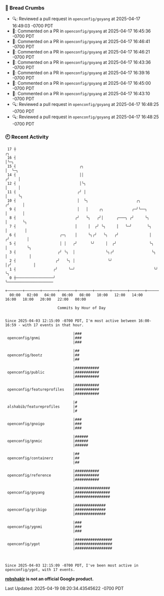### 🍞 Bread Crumbs

 * 🔍: Reviewed a pull request in  `openconfig/goyang` at 2025-04-17 16:49:03 -0700 PDT
 * 💬: Commented on a PR in  `openconfig/goyang` at 2025-04-17 16:45:36 -0700 PDT
 * 💬: Commented on a PR in  `openconfig/goyang` at 2025-04-17 16:46:41 -0700 PDT
 * 💬: Commented on a PR in  `openconfig/goyang` at 2025-04-17 16:46:21 -0700 PDT
 * 💬: Commented on a PR in  `openconfig/goyang` at 2025-04-17 16:43:36 -0700 PDT
 * 💬: Commented on a PR in  `openconfig/goyang` at 2025-04-17 16:39:16 -0700 PDT
 * 💬: Commented on a PR in  `openconfig/goyang` at 2025-04-17 16:45:00 -0700 PDT
 * 💬: Commented on a PR in  `openconfig/goyang` at 2025-04-17 16:43:10 -0700 PDT
 * 🔍: Reviewed a pull request in  `openconfig/goyang` at 2025-04-17 16:48:25 -0700 PDT
 * 🔍: Reviewed a pull request in  `openconfig/goyang` at 2025-04-17 16:48:25 -0700 PDT

### 🕘 Recent Activity
```
 17 ┼                                                                    ╭╮
 16 ┤                                                                    │╰─╮
 15 ┤                             ╭╮                                     │  ╰─╮
 14 ┤                             ││                                    ╭╯    │
 12 ┤                             │╰╮                                   │     │
 11 ┤                            ╭╯ │                                   │     ╰╮
 10 ┤                            │  ╰╮                      ╭╮         ╭╯      │
  9 ┤                            │   │     ╭╮             ╭─╯╰──╮      │       │
  8 ┤                           ╭╯   ╰╮   ╭╯│      ╭───╮ ╭╯     ╰╮     │       ╰╮
  7 ┤                           │     │  ╭╯ ╰╮     │   ╰─╯       ╰╮    │        │
  6 ┤                    ╭─╮    │     ╰╮╭╯   ╰╮   ╭╯              │   ╭╯        │
  5 ┤                    │ │   ╭╯      ╰╯     │  ╭╯               ╰╮  │         ╰╮
  3 ┤                   ╭╯ ╰╮  │              ╰╮╭╯                 ╰╮ │          │
  2 ┤                  ╭╯   ╰╮ │               ╰╯                   │╭╯          │
  1 ┤                 ╭╯     ╰─╯                                    ╰╯           ╰╮
  0 ┼─────────────────╯                                                           ╰─────────────────────
    +───────+───────+───────+───────+───────+───────+───────+───────+───────+───────+───────+───────+────
  00:00   02:00   04:00   06:00   08:00   10:00   12:00   14:00   16:00   18:00   20:00   22:00   00:00   

						Commits by Hour of Day


Since 2025-04-03 12:15:09 -0700 PDT, I'm most active between 16:00-16:59 - with 17 events in that hour.

```



```
                               |###
 openconfig/gnmi               |###
                               |###

                               |##
 openconfig/bootz              |##
                               |##

                               |###########
 openconfig/public             |###########
                               |###########

                               |###########
 openconfig/featureprofiles    |###########
                               |###########

                               |#
 alshabib/featureprofiles      |#
                               |#

                               |###
 openconfig/gnoigo             |###
                               |###

                               |######
 openconfig/gnmic              |######
                               |######

                               |##
 openconfig/containerz         |##
                               |##

                               |###########
 openconfig/reference          |###########
                               |###########

                               |################
 openconfig/goyang             |################
                               |################

                               |##############
 openconfig/gribigo            |##############
                               |##############

                               |###
 openconfig/ygnmi              |###
                               |###

                               |#################
 openconfig/ygot               |#################
                               |#################



Since 2025-04-03 12:15:09 -0700 PDT, I've been most active in openconfig/ygot, with 17 events.

```
**[robshakir](mailto:robjs@google.com) is not an official Google product.**  


Last Updated: 2025-04-19 08:20:34.43545622 -0700 PDT
